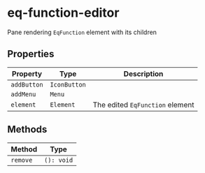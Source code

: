# eq-function-editor

Pane rendering `EqFunction` element with its children

## Properties

| Property    | Type         | Description                     |
|-------------|--------------|---------------------------------|
| `addButton` | `IconButton` |                                 |
| `addMenu`   | `Menu`       |                                 |
| `element`   | `Element`    | The edited `EqFunction` element |

## Methods

| Method   | Type       |
|----------|------------|
| `remove` | `(): void` |
